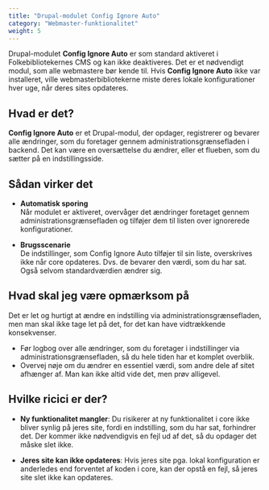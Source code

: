 ```yaml
---
title: "Drupal-modulet Config Ignore Auto"
category: "Webmaster-funktionalitet"
weight: 5
---
```

Drupal-modulet **Config Ignore Auto** er som standard aktiveret i Folkebibliotekernes CMS og kan ikke deaktiveres. Det er et nødvendigt modul, som alle webmastere bør kende til. Hvis **Config Ignore Auto** ikke var installeret, ville webmasterbibliotekerne miste deres lokale konfigurationer hver uge, når deres sites opdateres.

## Hvad er det?

**Config Ignore Auto** er et Drupal-modul, der opdager, registrerer og bevarer alle ændringer, som du foretager gennem administrationsgrænsefladen i backend. Det kan være en oversættelse du ændrer, eller et flueben, som du sætter på en indstillingsside.  

## Sådan virker det

- **Automatisk sporing**  
  Når modulet er aktiveret, overvåger det ændringer foretaget gennem administrationsgrænsefladen og tilføjer dem til listen over ignorerede konfigurationer.


- **Brugsscenarie**\
  De indstillinger, som Config Ignore Auto tilføjer til sin liste, overskrives ikke når core opdateres. Dvs. de bevarer den værdi, som du har sat. Også selvom standardværdien ændrer sig.


## Hvad skal jeg være opmærksom på
Det er let og hurtigt at ændre en indstilling via administrationsgrænsefladen, men man skal ikke tage let på det, for det kan have vidtrækkende konsekvenser.

- Før logbog over alle ændringer, som du foretager i indstillinger via administrationsgrænsefladen, så du hele tiden har et komplet overblik.
- Overvej nøje om du ændrer en essentiel værdi, som andre dele af sitet afhænger af. Man kan ikke altid vide det, men prøv alligevel.

## Hvilke ricici er der?
- **Ny funktionalitet mangler**: Du risikerer at ny funktionalitet i core ikke bliver synlig på jeres site, fordi en indstilling, som du har sat, forhindrer det. Der kommer ikke nødvendigvis en fejl ud af det, så du opdager det måske slet ikke.
  
- **Jeres site kan ikke opdateres**: Hvis jeres site pga. lokal konfiguration er anderledes end forventet af koden i core, kan der opstå en fejl, så jeres site slet ikke kan opdateres. 





